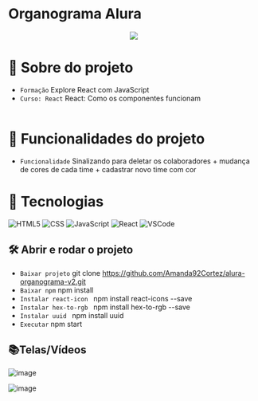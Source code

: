 <h1>Organograma Alura</h1>

<p align="center">
   <img src="http://img.shields.io/static/v1?label=STATUS&message=FINALIZADA&color=RED&style=for-the-badge" #vitrinedev/>
</p>

# :pushpin: Sobre do projeto
- `Formação` Explore React com JavaScript
- `Curso: React` React: Como os componentes funcionam
</br></br>

# :hammer: Funcionalidades do projeto
- `Funcionalidade` Sinalizando para deletar os colaboradores + mudança de cores de cada time + cadastrar novo time com cor

# :bookmark_tabs: Tecnologias
![HTML5](https://img.shields.io/badge/HTML-e06b12?style=for-the-badge&logo=html5&logoColor=white)
![CSS](https://img.shields.io/badge/CSS-1283e0?&style=for-the-badge&logo=css3&logoColor=white)
![JavaScript](https://img.shields.io/badge/JavaScript-F7DF1E?style=for-the-badge&logo=javascript&logoColor=414141)
![React](https://img.shields.io/badge/React-414141?style=for-the-badge&logo=react&logoColor=61DAFB)
![VSCode](https://img.shields.io/badge/-VSCode-007ACC?style=for-the-badge&logo=visual-studio-code&logoColor=white)

## 🛠️ Abrir e rodar o projeto
- `Baixar projeto` git clone https://github.com/Amanda92Cortez/alura-organograma-v2.git
- `Baixar npm` npm install
- `Instalar react-icon ` npm install react-icons --save
- `Instalar hex-to-rgb ` npm install hex-to-rgb --save
- `Instalar uuid ` npm install uuid
- `Executar` npm start

## 📚Telas/Vídeos
![image](https://github.com/Amanda92Cortez/alura-organograma-v2/assets/19363871/b6904ccc-4778-4fca-a791-a85d81e562cf)

![image](https://github.com/Amanda92Cortez/alura-organograma-v2/assets/19363871/97d9660e-6364-47b8-b04d-ce086d553a16)
